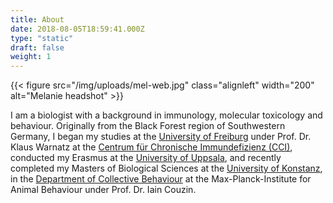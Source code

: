```yaml
---
title: About
date: 2018-08-05T18:59:41.000Z
type: "static"
draft: false
weight: 1
---
```

{{< figure src="/img/uploads/mel-web.jpg" class="alignleft" width="200" alt="Melanie headshot" >}}<div class="about">I am a biologist with a background in immunology, molecular toxicology and behaviour. Originally from the Black Forest region of Southwestern Germany, I began my studies at the [University of Freiburg](https://www.uni-freiburg.de/) under Prof. Dr. Klaus Warnatz at the [Centrum für Chronische Immundefizienz (CCI)](https://www.uniklinik-freiburg.de/cci.html), conducted my Erasmus at the [University of Uppsala](https://www.uu.se/en), and recently completed my Masters of Biological Sciences at the [University of Konstanz](https://www.uni-konstanz.de/), in the [Department of Collective Behaviour](http://collectivebehaviour.com) at the Max-Planck-Institute for Animal Behaviour under Prof. Dr. Iain Couzin.</div>
